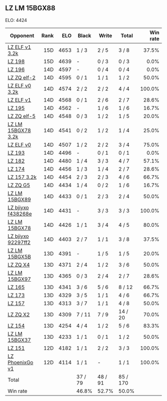 ## LZ LM 15BGX88 ##

ELO: 4424

Opponent | Rank | ELO | Black | Write | Total | Win rate
---------|-----:|----:|-------|-------|-------|-------:
[LZ ELF v1 3.2k](LZ%20ELF%20v1%203.2k.md) | 15D | 4653 | 1 / 3 | 2 / 5 | 3 / 8 | 37.5%
[LZ 198](LZ%20198.md) | 15D | 4639 | - | 0 / 3 | 0 / 3 | 0.0%
[LZ 196](LZ%20196.md) | 14D | 4597 | - | 0 / 4 | 0 / 4 | 0.0%
[LZ ZQ elf-2](LZ%20ZQ%20elf-2.md) | 14D | 4595 | 0 / 1 | 1 / 1 | 1 / 2 | 50.0%
[LZ ELF v0 3.2k](LZ%20ELF%20v0%203.2k.md) | 14D | 4574 | 2 / 2 | 2 / 2 | 4 / 4 | 100.0%
[LZ ELF v1](LZ%20ELF%20v1.md) | 14D | 4568 | 0 / 1 | 2 / 6 | 2 / 7 | 28.6%
[LZ 195](LZ%20195.md) | 14D | 4562 | - | 1 / 6 | 1 / 6 | 16.7%
[LZ ZQ elf-5](LZ%20ZQ%20elf-5.md) | 14D | 4548 | 0 / 3 | 1 / 2 | 1 / 5 | 20.0%
[LZ LM 15BGX78 3.2k](LZ%20LM%2015BGX78%203.2k.md) | 14D | 4541 | 0 / 2 | 1 / 2 | 1 / 4 | 25.0%
[LZ ELF v0](LZ%20ELF%20v0.md) | 14D | 4507 | 1 / 2 | 2 / 2 | 3 / 4 | 75.0%
[LZ 193](LZ%20193.md) | 14D | 4496 | - | 0 / 1 | 0 / 1 | 0.0%
[LZ 182](LZ%20182.md) | 14D | 4480 | 1 / 4 | 3 / 3 | 4 / 7 | 57.1%
[LZ 174](LZ%20174.md) | 14D | 4456 | 1 / 3 | 1 / 4 | 2 / 7 | 28.6%
[LZ 157 3.2k](LZ%20157%203.2k.md) | 14D | 4454 | 2 / 3 | 2 / 3 | 4 / 6 | 66.7%
[LZ ZQ G5](LZ%20ZQ%20G5.md) | 14D | 4434 | 1 / 4 | 0 / 2 | 1 / 6 | 16.7%
[LZ LM 15BGX89](LZ%20LM%2015BGX89.md) | 14D | 4433 | 0 / 1 | 2 / 3 | 2 / 4 | 50.0%
[LZ bjiyxo f438268e](LZ%20bjiyxo%20f438268e.md) | 14D | 4431 | - | 3 / 3 | 3 / 3 | 100.0%
[LZ LM 15BGX78](LZ%20LM%2015BGX78.md) | 14D | 4426 | 1 / 1 | 3 / 4 | 4 / 5 | 80.0%
[LZ bjiyxo 92297ff2](LZ%20bjiyxo%2092297ff2.md) | 14D | 4403 | 2 / 7 | 1 / 1 | 3 / 8 | 37.5%
[LZ LM 15BGX5B](LZ%20LM%2015BGX5B.md) | 13D | 4391 | - | 1 / 5 | 1 / 5 | 20.0%
[LZ ZQ X4](LZ%20ZQ%20X4.md) | 13D | 4371 | 2 / 4 | 1 / 2 | 3 / 6 | 50.0%
[LZ LM 15BGX97](LZ%20LM%2015BGX97.md) | 13D | 4365 | 0 / 3 | 2 / 4 | 2 / 7 | 28.6%
[LZ 165](LZ%20165.md) | 13D | 4341 | 3 / 6 | 5 / 6 | 8 / 12 | 66.7%
[LZ 173](LZ%20173.md) | 13D | 4329 | 3 / 5 | 1 / 1 | 4 / 6 | 66.7%
[LZ 157](LZ%20157.md) | 13D | 4313 | 3 / 7 | 1 / 1 | 4 / 8 | 50.0%
[LZ ZQ X2](LZ%20ZQ%20X2.md) | 13D | 4309 | 7 / 11 | 7 / 9 | 14 / 20 | 70.0%
[LZ 154](LZ%20154.md) | 13D | 4254 | 4 / 4 | 1 / 2 | 5 / 6 | 83.3%
[LZ LM 15BGX37](LZ%20LM%2015BGX37.md) | 13D | 4233 | 1 / 1 | 0 / 1 | 1 / 2 | 50.0%
[LZ 151](LZ%20151.md) | 12D | 4182 | 1 / 1 | 2 / 2 | 3 / 3 | 100.0%
[LZ PhoenixGo v1](LZ%20PhoenixGo%20v1.md) | 12D | 4114 | 1 / 1 | - | 1 / 1 | 100.0%
Total | | | 37 / 79 | 48 / 91 | 85 / 170 | 
Win rate| | | 46.8% | 52.7% | 50.0% | 
